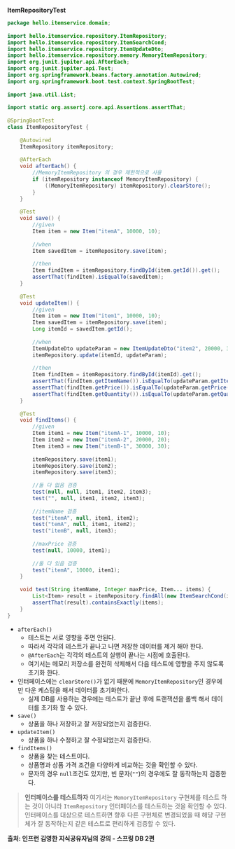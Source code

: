 **ItemRepositoryTest**
```java
package hello.itemservice.domain;  
  
import hello.itemservice.repository.ItemRepository;  
import hello.itemservice.repository.ItemSearchCond;  
import hello.itemservice.repository.ItemUpdateDto;  
import hello.itemservice.repository.memory.MemoryItemRepository;  
import org.junit.jupiter.api.AfterEach;  
import org.junit.jupiter.api.Test;  
import org.springframework.beans.factory.annotation.Autowired;  
import org.springframework.boot.test.context.SpringBootTest;  
  
import java.util.List;  
  
import static org.assertj.core.api.Assertions.assertThat;  
  
@SpringBootTest  
class ItemRepositoryTest {  
  
    @Autowired  
    ItemRepository itemRepository;  
  
    @AfterEach  
    void afterEach() {  
        //MemoryItemRepository 의 경우 제한적으로 사용  
        if (itemRepository instanceof MemoryItemRepository) {  
            ((MemoryItemRepository) itemRepository).clearStore();  
        }  
    }  
  
    @Test  
    void save() {  
        //given  
        Item item = new Item("itemA", 10000, 10);  
  
        //when  
        Item savedItem = itemRepository.save(item);  
  
        //then  
        Item findItem = itemRepository.findById(item.getId()).get();  
        assertThat(findItem).isEqualTo(savedItem);  
    }  
  
    @Test  
    void updateItem() {  
        //given  
        Item item = new Item("item1", 10000, 10);  
        Item savedItem = itemRepository.save(item);  
        Long itemId = savedItem.getId();  
  
        //when  
        ItemUpdateDto updateParam = new ItemUpdateDto("item2", 20000, 30);  
        itemRepository.update(itemId, updateParam);  
  
        //then  
        Item findItem = itemRepository.findById(itemId).get();  
        assertThat(findItem.getItemName()).isEqualTo(updateParam.getItemName());  
        assertThat(findItem.getPrice()).isEqualTo(updateParam.getPrice());  
        assertThat(findItem.getQuantity()).isEqualTo(updateParam.getQuantity());  
    }  
  
    @Test  
    void findItems() {  
        //given  
        Item item1 = new Item("itemA-1", 10000, 10);  
        Item item2 = new Item("itemA-2", 20000, 20);  
        Item item3 = new Item("itemB-1", 30000, 30);  
  
        itemRepository.save(item1);  
        itemRepository.save(item2);  
        itemRepository.save(item3);  
  
        //둘 다 없음 검증  
        test(null, null, item1, item2, item3);  
        test("", null, item1, item2, item3);  
  
        //itemName 검증  
        test("itemA", null, item1, item2);  
        test("temA", null, item1, item2);  
        test("itemB", null, item3);  
  
        //maxPrice 검증  
        test(null, 10000, item1);  
  
        //둘 다 있음 검증  
        test("itemA", 10000, item1);  
    }  
  
    void test(String itemName, Integer maxPrice, Item... items) {  
        List<Item> result = itemRepository.findAll(new ItemSearchCond(itemName, maxPrice));  
        assertThat(result).containsExactly(items);  
    }  
}
```

- `afterEach()`
	- 테스트는 서로 영향을 주면 안된다.
	- 따라서 각각의 테스트가 끝나고 나면 저장한 데이터를 제거 해야 한다.
	- `@AfterEach`는 각각의 테스트의 실행이 끝나는 시점에 호출된다.
	- 여기서는 메모리 저장소를 완전히 삭제해서 다음 테스트에 영향을 주지 않도록 초기화 한다.
- 인터페이스에는 `clearStore()`가 없기 때문에 `MemoryItemRepository`인 경우에만 다운 케스팅을 해서 데이터를 초기화한다.
	- 실제 DB를 사용하는 경우에는 테스트가 끝난 후에 트랜잭션을 롤백 해서 데이터를 초기화 할 수 있다.
- `save()`
	- 상품을 하나 저장하고 잘 저장되었는지 검증한다.
- `updateItem()`
	- 상품을 하나 수정하고 잘 수정되었는지 검증한다.
- `findItems()`
	- 상품을 찾는 테스트이다.
	- 상품명과 상품 가격 조건을 다양하게 비교하는 것을 확인할 수 있다.
	- 문자의 경우 `null`조건도 있지만, 빈 문자(`""`)의 경우에도 잘 동작하는지 검증한다.

> **인터페이스를 테스트하자**
> 여기서는 `MemoryItemRepository` 구현체를 테스트 하는 것이 아니라 `ItemRepository` 인터페이스를 테스트하는 것을 확인할 수 있다.
> 인터페이스를 대상으로 테스트하면 향후 다른 구현체로 변경되었을 때 해당 구현체가 잘 동작하는지 같은 테스트로 편리하게 검증할 수 있다.


__출처: 인프런 김영한 지식공유자님의 강의 - 스프링 DB 2편__